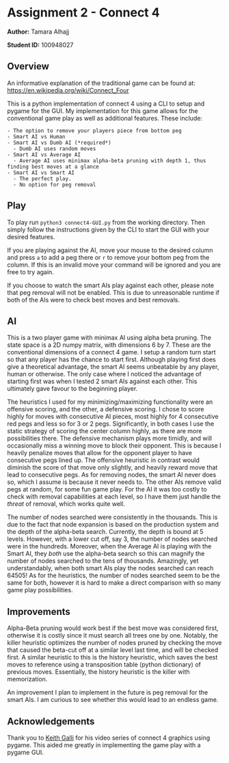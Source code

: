 # Assignment 2 - Connect 4

**Author:** Tamara Alhajj

**Student ID:** 100948027

## Overview

An informative explanation of the traditional game can be found at: https://en.wikipedia.org/wiki/Connect_Four

This is a python implementation of connect 4 using a CLI to setup and pygame for the GUI.
My implementation for this game allows for the conventional game play as well as additional features. These include:

    - The option to remove your players piece from bottom peg
    - Smart AI vs Human
    - Smart AI vs Dumb AI (*required*)
      - Dumb AI uses random moves
    - Smart AI vs Average AI
      - Average AI uses minimax alpha-beta pruning with depth 1, thus finding best moves at a glance
    - Smart AI vs Smart AI
      - The perfect play.
      - No option for peg removal

## Play

To play run `python3 connect4-GUI.py` from the working directory. Then simply follow the instructions given by the CLI to start the GUI with your desired features.

If you are playing against the AI, move your mouse to the desired column and press `a` to add a peg there or `r` to remove your bottom peg from the column. If this is an invalid move your command will be ignored and you are free to try again.

If you choose to watch the smart AIs play against each other, please note that peg removal will not be enabled. This is due to unreasonable runtime if both of the AIs were to check best moves and best removals.

## AI

This is a two player game with minimax AI using alpha beta pruning.
The state space is a 2D numpy matrix, with dimensions 6 by 7. These are the conventional dimensions of a connect 4 game.
I setup a random turn start so that any player has the chance to start first.
Although playing first does give a theoretical advantage, the smart AI seems unbeatable by any player, human or otherwise.
The only case where I noticed the advantage of starting first was when I tested 2 smart AIs against each other.
This ultimately gave favour to the beginning player.

The heuristics I used for my minimizing/maximizing functionality were an offensive scoring, and the other, a defensive scoring.
I chose to score highly for moves with consecutive AI pieces, most highly for 4 consecutive red pegs and less so for 3 or 2 pegs.
Significantly, in both cases I use the static strategy of scoring the center column highly, as there are more possibilities there.
The defensive mechanism plays more timidly, and will occasionally miss a winning move to block their opponent.
This is because I heavily penalize moves that allow for the opponent player to have consecutive pegs lined up.
The offensive heuristic in contrast would diminish the score of that move only slightly, and heavily reward move that lead to consecutive pegs.
As for removing nodes, the smart AI never does so, which I assume is because it never needs to.
The other AIs remove valid pegs at random, for some fun game play.
For the AI it was too costly to check with removal capabilities at each level, so I have them just handle the *threat* of removal, which works quite well.

The number of nodes searched were consistently in the thousands. This is due to the fact that node expansion is based on the production system and the depth of the alpha-beta search.
Currently, the depth is bound at 5 levels. However, with a lower cut off, say 3, the number of nodes searched were in the hundreds.
Moreover, when the Average AI is playing with the Smart AI, they *both* use the alpha-beta search so this can magnify the number of nodes searched to the tens of thousands.
Amazingly, yet understandably, when both smart AIs play the nodes searched can reach 64505!
As for the heuristics, the number of nodes searched seem to be the same for both, however it is hard to make a direct comparison with so many game play possibilities.

## Improvements

Alpha-Beta pruning would work best if the best move was considered first, otherwise it is costly since it must search all trees one by one.
Notably, the killer heuristic optimizes the number of nodes pruned by checking the move that caused the beta-cut off at a similar level last time, and will be checked first.
A similar heuristic to this is the history heuristic, which saves the best moves to reference using a transposition table (python dictionary) of previous moves.
Essentially, the history heuristic is the killer with memorization.

An improvement I plan to implement in the future is peg removal for the smart AIs. I am curious to see whether this would lead to an endless game.

## Acknowledgements

Thank you to [Keith Galli](https://www.youtube.com/playlist?list=PLFCB5Dp81iNV_inzM-R9AKkZZlePCZdtV "Youtube Playlist") for his video series of connect 4 graphics using pygame. This aided me greatly in implementing the game play with a pygame GUI.